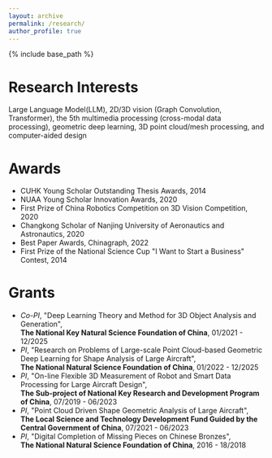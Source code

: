 ```yaml
---
layout: archive
permalink: /research/
author_profile: true
---
```


{% include base_path %}

Research Interests
======

Large Language Model(LLM), 2D/3D vision (Graph Convolution, Transformer), the 5th multimedia processing (cross-modal data processing), geometric deep learning, 3D point cloud/mesh processing, and computer-aided design

Awards
======
* CUHK Young Scholar Outstanding Thesis Awards, 2014
* NUAA Young Scholar Innovation Awards, 2020
* First Prize of China Robotics Competition on 3D Vision Competition, 2020
* Changkong Scholar of Nanjing University of Aeronautics and Astronautics, 2020
* Best Paper Awards, Chinagraph, 2022
* First Prize of the National Science Cup "I Want to Start a Business" Contest, 2014
 
Grants
======
* *Co-PI*, "Deep Learning Theory and Method for 3D Object Analysis and Generation",  
  **The National Key Natural Science Foundation of China**, 01/2021 - 12/2025
* *PI*, "Research on Problems of Large-scale Point Cloud-based Geometric Deep Learning for Shape Analysis of Large Aircraft",  
  **The National Natural Science Foundation of China**, 01/2022 - 12/2025
* *PI*, "On-line Flexible 3D Measurement of Robot and Smart Data Processing for Large Aircraft Design",  
  **The Sub-project of National Key Research and Development Program of China**, 07/2019 - 06/2023
* *PI*, "Point Cloud Driven Shape Geometric Analysis of Large Aircraft",  
  **The Local Science and Technology Development Fund Guided by the Central Government of China**, 07/2021 - 06/2023
* *PI*, "Digital Completion of Missing Pieces on Chinese Bronzes",  
  **The National Natural Science Foundation of China**, 2016 - 18/2018
